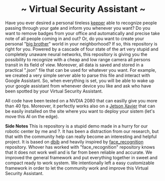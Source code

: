 <h1 align="center"> ~ Virtual Security Assistant ~ </h1>

Have you ever desired a personal tireless [keeper](https://media.urbanpost.it/wp-content/uploads/2019/03/ScreenShot2016-01-19at4.18.36PM.jpg) able to recognize people passing through your gate and inform you whenever you want? Do you want to remove badges from your office and automatically and precise take note of all people coming in and out? Or, do you want to create your personal "[big brother](https://qph.fs.quoracdn.net/main-qimg-d30d05225145292c4e9186a4c8fac778)" world in your neighborhood?
If so, this repository is right for you. Powered by a cascade of four state of the art very stupid and completely unaware neural networks, this repository is giving you the possibility to recognize with a cheap and low range camera all persons transit in its field of view. Moreover, all data is saved and stored in a practical ".json" file that can be used for whatever you want. For example, we created a very simple server able to parse this file and interact with Google Assistant. So, when everything is set, you will be able to wake up your google assistant from whenever device you like and ask who have been spotted by your Virtual Security Assistant. 

All code have been tested on a NVDIA 2080 that can easilly give you more than 40 fps. Moreover, it perfectly works also on a [Jetson Xavier](https://www.nvidia.com/it-it/autonomous-machines/embedded-systems/jetson-agx-xavier/) that can be easily installed on the site where you want to deploy your sistem (let's move this AI on the edge).

**Side Notes**
This is repository is a stupid demo made in a hurry for our robotic center by me and ?. It has been a distraction from our research, but that with the community help can really become an interesting and helpful project. It is based on [dbib](http://dlib.net/) and heavily inspired by [face_recognition](https://github.com/ageitgey/face_recognition) repository. Whover has worked with "face_recognition" repository knows that it does not work well and is far from been reliable and accurate. We improved the general framework and put everything together in sweet and compact ready to work system. We intentionally left a easy customizable framework in order to let the community work and improve this Virtual Security Assistant.
